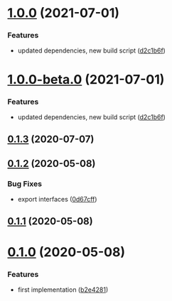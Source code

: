 # [1.0.0](https://github.com/Davide-Gheri/nestjs-algoliasearch/compare/0.1.3...1.0.0) (2021-07-01)


### Features

* updated dependencies, new build script ([d2c1b6f](https://github.com/Davide-Gheri/nestjs-algoliasearch/commit/d2c1b6f8dd26a38a30bdec538f8f2b0aacb981c1))

# [1.0.0-beta.0](https://github.com/Davide-Gheri/nestjs-algoliasearch/compare/0.1.3...1.0.0-beta.0) (2021-07-01)


### Features

* updated dependencies, new build script ([d2c1b6f](https://github.com/Davide-Gheri/nestjs-algoliasearch/commit/d2c1b6f8dd26a38a30bdec538f8f2b0aacb981c1))



## [0.1.3](https://github.com/Davide-Gheri/nestjs-algoliasearch/compare/0.1.3...1.0.0-beta.0) (2020-07-07)



## [0.1.2](https://github.com/Davide-Gheri/nestjs-algoliasearch/compare/0.1.3...1.0.0-beta.0) (2020-05-08)


### Bug Fixes

* export interfaces ([0d67cff](https://github.com/Davide-Gheri/nestjs-algoliasearch/commit/0d67cff285805c3472b963f8ca2efa2db82263dd))



## [0.1.1](https://github.com/Davide-Gheri/nestjs-algoliasearch/compare/0.1.3...1.0.0-beta.0) (2020-05-08)



# [0.1.0](https://github.com/Davide-Gheri/nestjs-algoliasearch/compare/0.1.3...1.0.0-beta.0) (2020-05-08)


### Features

* first implementation ([b2e4281](https://github.com/Davide-Gheri/nestjs-algoliasearch/commit/b2e42813bdf0955c3cf4b335e8ca3fb114bce54d))

